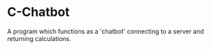 # C-Chatbot
A program which functions as a 'chatbot' connecting to a server and returning calculations. 
